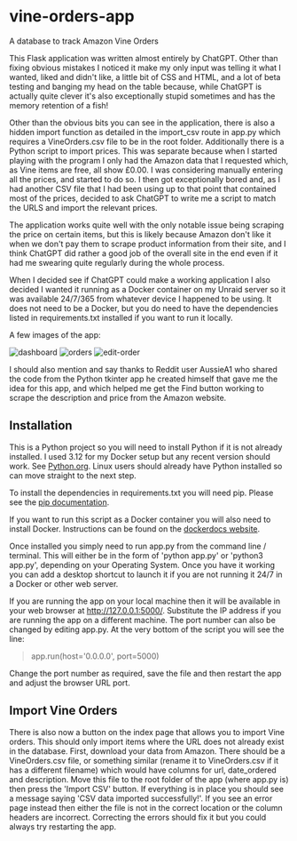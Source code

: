 # vine-orders-app
A database to track Amazon Vine Orders

This Flask application was written almost entirely by ChatGPT.  Other than fixing obvious mistakes I noticed it make my only input was telling it what I wanted, liked and didn't like, a little bit of CSS and HTML, and a lot of beta testing and banging my head on the table because, while ChatGPT is actually quite clever it's also exceptionally stupid sometimes and has the memory retention of a fish!

Other than the obvious bits you can see in the application, there is also a hidden import function as detailed in the import_csv route in app.py which requires a VineOrders.csv file to be in the root folder.  Additionally there is a Python script to import prices.  This was separate because when I started playing with the program I only had the Amazon data that I requested which, as Vine items are free, all show £0.00.  I was considering manually entering all the prices, and started to do so.  I then got exceptionally bored and, as I had another CSV file that I had been using up to that point that contained most of the prices, decided to ask ChatGPT to write me a script to match the URLS and import the relevant prices.

The application works quite well with the only notable issue being scraping the price on certain items, but this is likely because Amazon don't like it when we don't pay them to scrape product information from their site, and I think ChatGPT did rather a good job of the overall site in the end even if it had me swearing quite regularly during the whole process.

When I decided see if ChatGPT could make a working application I also decided I wanted it running as a Docker container on my Unraid server so it was available 24/7/365 from whatever device I happened to be using.  It does not need to be a Docker, but you do need to have the dependencies listed in requirements.txt installed if you want to run it locally.

A few images of the app:

![dashboard](https://github.com/user-attachments/assets/88b4c4f3-c5b0-4527-b8e9-9987630aafc0)
![orders](https://github.com/user-attachments/assets/28b4ea89-35be-42f0-873c-432cdd78d2bf)
![edit-order](https://github.com/user-attachments/assets/90c351dc-fad7-4c16-83f2-62eb98c3261e)

I should also mention and say thanks to Reddit user AussieA1 who shared the code from the Python tkinter app he created himself that gave me the idea for this app, and which helped me get the Find button working to scrape the description and price from the Amazon website.

## Installation

This is a Python project so you will need to install Python if it is not already installed.  I used 3.12 for my Docker setup but any recent version should work.  See [Python.org](https://www.python.org/downloads/).  Linux users should already have Python installed so can move straight to the next step.

To install the dependencies in requirements.txt you will need pip.  Please see the [pip documentation](https://pip.pypa.io/en/stable/installation/).

If you want to run this script as a Docker container you will also need to install Docker.  Instructions can be found on the [dockerdocs website](https://docs.docker.com/engine/install/).

Once installed you simply need to run app.py from the command line / terminal.  This will either be in the form of 'python app.py' or 'python3 app.py', depending on your Operating System.  Once you have it working you can add a desktop shortcut to launch it if you are not running it 24/7 in a Docker or other web server.

If you are running the app on your local machine then it will be available in your web browser at http://127.0.0.1:5000/.  Substitute the IP address if you are running the app on a different machine.  The port number can also be changed by editing app.py.  At the very bottom of the script you will see the line:

> app.run(host='0.0.0.0', port=5000)

Change the port number as required, save the file and then restart the app and adjust the browser URL port.

## Import Vine Orders

There is also now a button on the index page that allows you to import Vine orders.  This should only import items where the URL does not already exist in the database.  First, download your data from Amazon.  There should be a VineOrders.csv file, or something similar (rename it to VineOrders.csv if it has a different filename) which would have columns for url, date_ordered and description.  Move this file to the root folder of the app (where app.py is) then press the 'Import CSV' button.  If everything is in place you should see a message saying 'CSV data imported successfully!'.  If you see an error page instead then either the file is not in the correct location or the column headers are incorrect.  Correcting the errors should fix it but you could always try restarting the app.
